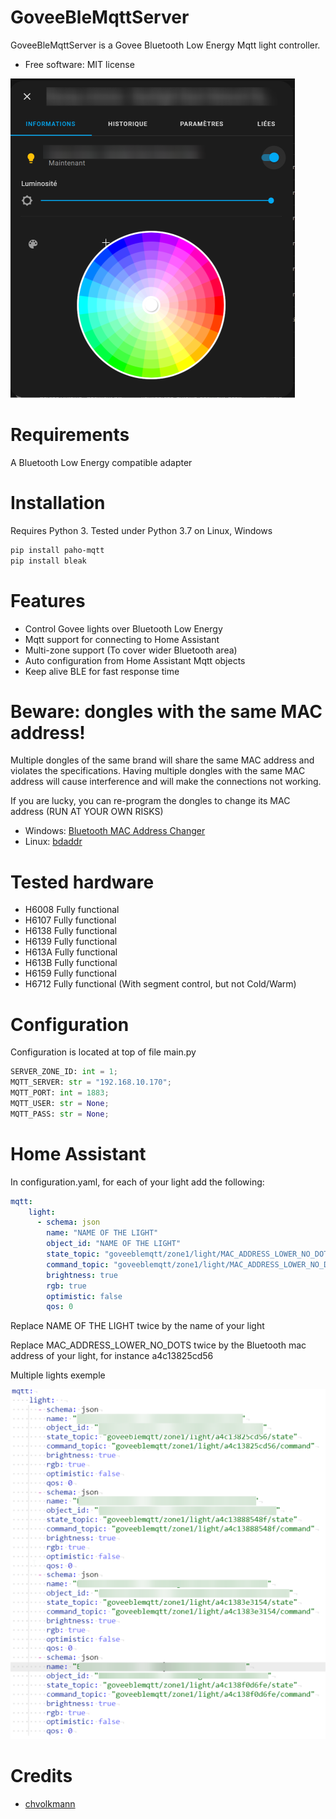 # GoveeBleMqttServer
GoveeBleMqttServer is a Govee Bluetooth Low Energy Mqtt light controller.
* Free software: MIT license

![demo](demo.png)

# Requirements
A Bluetooth Low Energy compatible adapter

# Installation
Requires Python 3.
Tested under Python 3.7 on Linux, Windows

```bash
pip install paho-mqtt
pip install bleak
```

# Features
* Control Govee lights over Bluetooth Low Energy
* Mqtt support for connecting to Home Assistant
* Multi-zone support (To cover wider Bluetooth area)
* Auto configuration from Home Assistant Mqtt objects
* Keep alive BLE for fast response time

# Beware: dongles with the same MAC address!
Multiple dongles of the same brand will share the same MAC address and violates the specifications.
Having multiple dongles with the same MAC address will cause interference and will make the connections not working.

If you are lucky, you can re-program the dongles to change its MAC address (RUN AT YOUR OWN RISKS)
- Windows: [Bluetooth MAC Address Changer](https://macaddresschanger.com/)
- Linux: [bdaddr](https://github.com/thxomas/bdaddr)

# Tested hardware
- H6008 Fully functional
- H6107 Fully functional
- H6138 Fully functional
- H6139 Fully functional
- H613A Fully functional
- H613B Fully functional
- H6159 Fully functional
- H6712 Fully functional (With segment control, but not Cold/Warm)


# Configuration

Configuration is located at top of file main.py
```python
SERVER_ZONE_ID: int = 1;
MQTT_SERVER: str = "192.168.10.170";
MQTT_PORT: int = 1883;
MQTT_USER: str = None;
MQTT_PASS: str = None;
```

# Home Assistant
In configuration.yaml, for each of your light add the following:
```yaml
mqtt:
    light:
      - schema: json
        name: "NAME OF THE LIGHT"
        object_id: "NAME OF THE LIGHT"
        state_topic: "goveeblemqtt/zone1/light/MAC_ADDRESS_LOWER_NO_DOTS/state"
        command_topic: "goveeblemqtt/zone1/light/MAC_ADDRESS_LOWER_NO_DOTS/command"
        brightness: true
        rgb: true
        optimistic: false
        qos: 0
```

Replace NAME OF THE LIGHT twice by the name of your light

Replace MAC_ADDRESS_LOWER_NO_DOTS twice by the Bluetooth mac address of your light, for instance a4c13825cd56

Multiple lights exemple

![demo2](demo2.png)

# Credits
- [chvolkmann](https://github.com/chvolkmann/govee_btled/tree/master/govee_btled)
